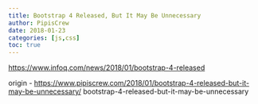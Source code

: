 ```yaml
---
title: Bootstrap 4 Released, But It May Be Unnecessary
author: PipisCrew
date: 2018-01-23
categories: [js,css]
toc: true
---
```


https://www.infoq.com/news/2018/01/bootstrap-4-released

origin - https://www.pipiscrew.com/2018/01/bootstrap-4-released-but-it-may-be-unnecessary/ bootstrap-4-released-but-it-may-be-unnecessary